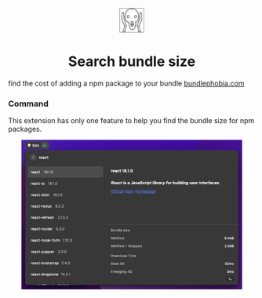 <div align="center">
  <img
    src="./assets/command-icon.png"
    width="50"
  />

  <h1>
    Search bundle size
  </h1>
</div>

find the cost of adding a npm package to your bundle [bundlephobia.com](https://bundlephobia.com/)

### Command

This extension has only one feature to help you find the bundle size for npm packages.


<div align="center">
<img width="450" alt="image" src="./assets/example.png">
</div>